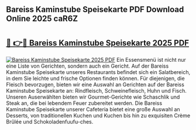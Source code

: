 ## Bareiss Kaminstube Speisekarte PDF Download Online 2025 caR6Z

# <h2><a href="http://gc8adm.nevu.top/?p=Bareiss+Kaminstube+Speisekarte">🔗 👉🔴 Bareiss Kaminstube Speisekarte 2025 PDF</a></h2>

[![Bareiss Kaminstube Speisekarte 2025 PDF](https://i.imgur.com/dBaPXMq.png)](http://gc8adm.nevu.top/?p=Bareiss+Kaminstube+Speisekarte)
Ein Essensmenü ist nicht nur eine Liste von Gerichten, sondern auch ein Gericht. Auf der Bareiss Kaminstube Speisekarte unseres Restaurants befindet sich ein Salatbereich, in dem Sie leichte und frische Optionen finden können. Für diejenigen, die Fleisch bevorzugen, bieten wir eine Auswahl an Gerichten auf der Bareiss Kaminstube Speisekarte an: Rindfleisch, Schweinefleisch, Huhn und Fisch. Unseren Auserwählten bieten wir Gourmet-Gerichte wie Schaschlik und Steak an, die bei lebendem Feuer zubereitet werden. Die Bareiss Kaminstube Speisekarte unserer Cafeteria bietet eine große Auswahl an Desserts, von traditionellen Kuchen und Kuchen bis hin zu exquisiten Crème Brûlée und Schokoladenfuufu-ches.
